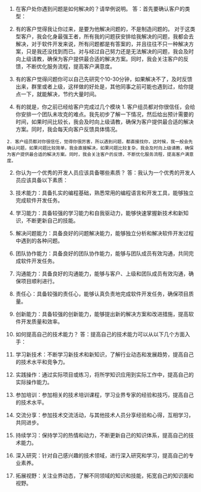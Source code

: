 1. 在客户处你遇到问题是如何解决的？请举例说明。
答：首先要确认客户的类型：
  1. 有的客户觉得我让你过来，是要为他解决问题的，不是制造问题的。
    对于这类型客户，我会化身最强王者，所有我的问题获安排给我解决的问题，我都会去解决，对于软件开发来说，所有问题都是有答案的，并且往往不只一种解决方案，只是我还没找到而已。对与经过自己努力还是无法解决的问题，我会及时向上级请教，确保为客户提供最合适的解决方案。同时，我会关注客户的反馈，不断优化服务流程，提高客户满意度。

  2. 有的客户觉得问题你可以自己先研究个10-30分钟，如果解决不了，及时反馈出来，群里或者上级，这样做的好处是，其他同事之前可能也遇到过，给你提点一下，就能解决，节约大量时间。
  
  3. 有的就是，你之前已经给客户完成过几个模块
    1. 客户组员都对你很信任，会给你安排一个团队未攻克的难点。我先初步了解一下情况，然后给出预计需要的时间，如果时间比较长，我会及时向上级请教，确保为客户提供最合适的解决方案。同时，我会每天向客户反馈具体情况。

    2. 客户组员都对你很信任，觉得你很厉害，所以遇到问题，都直接找你，这时候，我一般会先确认问题，如果问题比较简单，我会直接解决，如果问题比较复杂，我会及时向上级请教，确保为客户提供最合适的解决方案。同时，我会关注客户的反馈，不断优化服务流程，提高客户满意度。

2. 你认为一个优秀的开发人员应该具备哪些素质？
答：我认为一个优秀的开发人员应该具备以下素质：
  1. 技术能力：具备扎实的编程基础，熟悉常用的编程语言和开发工具，能够独立完成软件开发任务。
  2. 学习能力：具备较强的学习能力和自我驱动力，能够快速掌握新技术和新知识，不断更新自己的技能。
  3. 解决问题能力：具备良好的问题解决能力，能够独立分析和解决软件开发过程中遇到的各种问题。
  4. 团队协作能力：具备良好的团队协作能力，能够与团队成员有效沟通，共同完成软件开发任务。
  5. 沟通能力：具备良好的沟通能力，能够与客户、上级和团队成员有效沟通，确保项目顺利进行。
  6. 责任心：具备较强的责任心，能够认真负责地完成软件开发任务，确保项目质量。
  7. 创新能力：具备较强的创新能力，能够提出新的解决方案和改进措施，提高软件开发质量和效率。

3. 如何提高自己的技术能力？
答：提高自己的技术能力可以从以下几个方面入手：
  1. 学习新技术：不断学习新技术和新知识，了解行业动态和发展趋势，提高自己的技术水平和竞争力。
  2. 实践操作：通过实际项目或练习，将所学知识应用到实际工作中，提高自己的实际操作能力。
  3. 参加培训：参加相关的技术培训课程，学习业界专家的经验和技巧，提高自己的技术水平。
  4. 交流分享：参加技术交流活动，与其他技术人员分享经验和心得，互相学习，共同进步。
  5. 持续学习：保持学习的热情和动力，不断更新自己的知识体系，提高自己的技术能力。
  6. 深入研究：针对自己感兴趣的技术领域，进行深入研究和学习，提高自己的专业素养。
  7. 拓展视野：关注业界动态，了解不同领域的知识和技能，拓宽自己的知识面和视野。